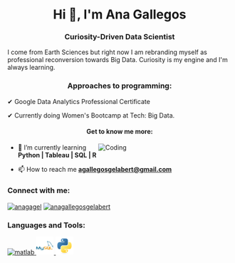 <h1 align="center">Hi 👋, I'm Ana Gallegos</h1>
<h3 align="center">Curiosity-Driven Data Scientist</h3>

I come from Earth Sciences but right now I am rebranding myself as professional reconversion towards Big Data. Curiosity is my engine and I'm always learning.


<h3 align="center">Approaches to programming:</h3>


✔ Google Data Analytics Professional Certificate

✔ Currently doing Women's Bootcamp at Tech: Big Data.

<h4 align="center">Get to know me more:</h4>
<img align="right" alt="Coding" width="300" src=https://cdn.dribbble.com/users/331265/screenshots/2498700/ana-d-small.gif>

- 🌱 I’m currently learning **Python | Tableau | SQL | R**

- 📫 How to reach me **agallegosgelabert@gmail.com**

<h3 align="left">Connect with me:</h3>
<p align="left">
<a href="https://twitter.com/anagagel" target="blank"><img align="center" src="https://raw.githubusercontent.com/rahuldkjain/github-profile-readme-generator/master/src/images/icons/Social/twitter.svg" alt="anagagel" height="30" width="40" /></a>
<a href="https://linkedin.com/in/anagallegosgelabert" target="blank"><img align="center" src="https://raw.githubusercontent.com/rahuldkjain/github-profile-readme-generator/master/src/images/icons/Social/linked-in-alt.svg" alt="anagallegosgelabert" height="30" width="40" /></a>
</p>

<h3 align="left">Languages and Tools:</h3>
<p align="left"> <a href="https://www.mathworks.com/" target="_blank" rel="noreferrer"> <img src="https://upload.wikimedia.org/wikipedia/commons/2/21/Matlab_Logo.png" alt="matlab" width="40" height="40"/> </a> <a href="https://www.my
.com/" target="_blank" rel="noreferrer"> <img src="https://raw.githubusercontent.com/devicons/devicon/master/icons/mysql/mysql-original-wordmark.svg" alt="mysql" width="40" height="40"/> </a> <a href="https://www.python.org" target="_blank" rel="noreferrer"> <img src="https://raw.githubusercontent.com/devicons/devicon/master/icons/python/python-original.svg" alt="python" width="40" height="40"/> </a> </p>
